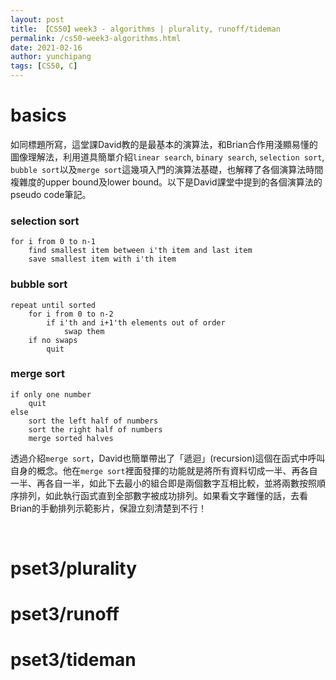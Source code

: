 ```yaml
---
layout: post
title: 【CS50】week3 - algorithms | plurality, runoff/tideman 
permalink: /cs50-week3-algorithms.html
date: 2021-02-16
author: yunchipang
tags: [CS50, C]
---
```


# **basics**
如同標題所寫，這堂課David教的是最基本的演算法，和Brian合作用淺顯易懂的圖像理解法，利用道具簡單介紹`linear search`, `binary search`, `selection sort`, `bubble sort`以及`merge sort`這幾項入門的演算法基礎，也解釋了各個演算法時間複雜度的upper bound及lower bound。以下是David課堂中提到的各個演算法的pseudo code筆記。

### **selection sort**
```
for i from 0 to n-1
	find smallest item between i'th item and last item
	save smallest item with i'th item
```

### **bubble sort**
```
repeat until sorted
	for i from 0 to n-2
		if i'th and i+1'th elements out of order
			swap them
	if no swaps
		quit
```

### **merge sort**
```
if only one number
	quit
else
	sort the left half of numbers
	sort the right half of numbers
	merge sorted halves
```
透過介紹`merge sort`，David也簡單帶出了「遞迴」(recursion)這個在函式中呼叫自身的概念。他在`merge sort`裡面發揮的功能就是將所有資料切成一半、再各自一半、再各自一半，如此下去最小的組合即是兩個數字互相比較，並將兩數按照順序排列，如此執行函式直到全部數字被成功排列。如果看文字難懂的話，去看Brian的手動排列示範影片，保證立刻清楚到不行！

<br>

# **pset3/plurality**

# **pset3/runoff**

# **pset3/tideman**